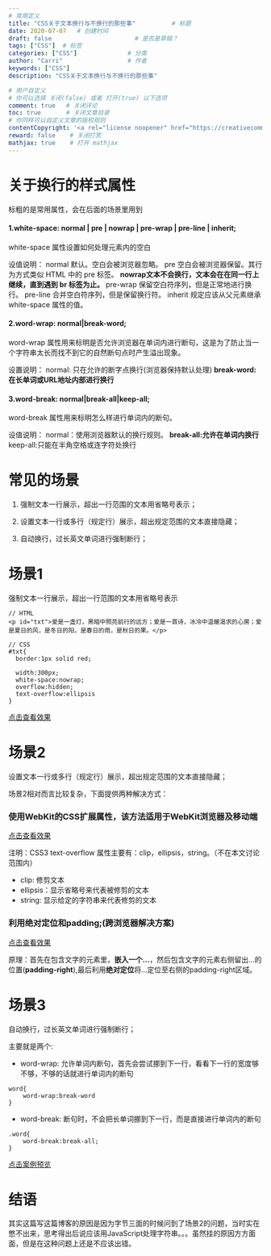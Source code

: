 ```yaml
---
# 常用定义
title: "CSS关于文本换行与不换行的那些事"          # 标题
date: 2020-07-07   # 创建时间
draft: false                       # 是否是草稿？
tags: ["CSS"]  # 标签
categories: ["CSS"]              # 分类
author: "Carri"                  # 作者
keywords: ["CSS"]
description: "CSS关于文本换行与不换行的那些事"  

# 用户自定义
# 你可以选择 关闭(false) 或者 打开(true) 以下选项
comment: true   # 关闭评论
toc: true       # 关闭文章目录
# 你同样可以自定义文章的版权规则
contentCopyright: '<a rel="license noopener" href="https://creativecommons.org/licenses/by-nc-nd/4.0/" target="_blank">CC BY-NC-ND 4.0</a>'
reward: false	 # 关闭打赏
mathjax: true    # 打开 mathjax
---
```


# 关于换行的样式属性

标粗的是常用属性，会在后面的场景里用到

#### 1.white-space: normal | pre | nowrap | pre-wrap | pre-line | inherit;

white-space 属性设置如何处理元素内的空白

设值说明：
 normal 默认。空白会被浏览器忽略。
 pre 空白会被浏览器保留。其行为方式类似 HTML 中的 pre 标签。
 **nowrap文本不会换行，文本会在在同一行上继续，直到遇到 br 标签为止。**
 pre-wrap 保留空白符序列，但是正常地进行换行。
 pre-line 合并空白符序列，但是保留换行符。
 inherit 规定应该从父元素继承 white-space 属性的值。

#### 2.word-wrap: normal|break-word;

word-wrap 属性用来标明是否允许浏览器在单词内进行断句，这是为了防止当一个字符串太长而找不到它的自然断句点时产生溢出现象。

设置说明：
 normal: 只在允许的断字点换行(浏览器保持默认处理)
 **break-word:在长单词或URL地址内部进行换行**

#### 3.word-break: normal|break-all|keep-all;

word-break 属性用来标明怎么样进行单词内的断句。

设值说明：
 normal：使用浏览器默认的换行规则。
 **break-all:允许在单词内换行**
 keep-all:只能在半角空格或连字符处换行

# 常见的场景

1. 强制文本一行展示，超出一行范围的文本用省略号表示；

2. 设置文本一行或多行（规定行）展示，超出规定范围的文本直接隐藏；

3. 自动换行，过长英文单词进行强制断行；

# 场景1

强制文本一行展示，超出一行范围的文本用省略号表示

```
// HTML
<p id="txt">爱是一盏灯，黑暗中照亮前行的远方；爱是一首诗，冰冷中温暖渴求的心房；爱是夏日的风，是冬日的阳，是春日的雨，是秋日的果。</p>

// CSS
#txt{
  border:1px solid red;
  
  width:300px;
  white-space:nowrap;
  overflow:hidden;
  text-overflow:ellipsis
}
```

[点击查看效果](https://jsbin.com/magalubive/edit?html,css,output)

# 场景2

设置文本一行或多行（规定行）展示，超出规定范围的文本直接隐藏；



场景2相对而言比较复杂，下面提供两种解决方式：

### 使用**WebKit的CSS扩展属性**，该方法**适用于WebKit浏览器及移动端**

[点击查看效果](https://jsbin.com/zufozuroba/edit?html,css,output)



注明：CSS3 text-overflow 属性主要有：clip，ellipsis，string。（不在本文讨论范围内）

- clip: 修剪文本
- ellipsis：显示省略号来代表被修剪的文本
- string:  显示给定的字符串来代表修剪的文本

### 利用**绝对定位和padding**;(**跨浏览器**解决方案)

[点击查看效果](https://jsbin.com/ceyebadacu/edit?html,css,output)

原理：首先在包含文字的元素里，**嵌入一个…**，然后包含文字的元素右侧留出…的位置(**padding-right**),最后利用**绝对定位**将…定位至右侧的padding-right区域。

# 场景3

自动换行，过长英文单词进行强制断行；

主要就是两个:

- word-wrap: 允许单词内断句，首先会尝试挪到下一行，看看下一行的宽度够不够，不够的话就进行单词内的断句 

```
word{
	word-wrap:break-word
}
```

- word-break: 断句时，不会把长单词挪到下一行，而是直接进行单词内的断句

```
.word{
	word-break:break-all;
}
```



[点击案例预览](https://jsbin.com/lemidifuqo/1/edit?html,css,output)



# 结语

其实这篇写这篇博客的原因是因为字节三面的时候问到了场景2的问题，当时实在憋不出来，思考得出后说应该用JavaScript处理字符串。。。虽然挂的原因方方面面，但是在这种问题上还是不应该出错。